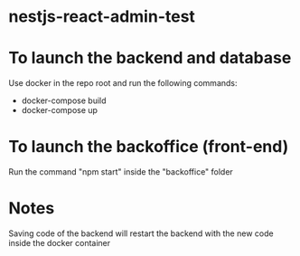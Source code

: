 # nestjs-react-admin-test

# To launch the backend and database
Use docker in the repo root and run the following commands:
* docker-compose build
* docker-compose up

# To launch the backoffice (front-end)
Run the command "npm start" inside the "backoffice" folder

# Notes
Saving code of the backend will restart the backend with the new code inside the docker container
